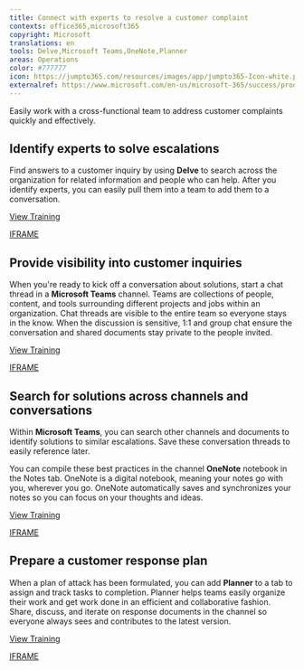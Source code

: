 ```yaml
---
title: Connect with experts to resolve a customer complaint
contexts: office365,microsoft365
copyright: Microsoft
translations: en
tools: Delve,Microsoft Teams,OneNote,Planner
areas: Operations
color: #777777
icon: https://jumpto365.com/resources/images/app/jumpto365-Icon-white.png
externalref: https://www.microsoft.com/en-us/microsoft-365/success/productivitylibrary/connect-with-experts-to-resolve-a-customer-complaint
---
```

Easily work with a cross-functional team to address customer complaints quickly and effectively.&#xA0;


## Identify experts to solve escalations

Find answers to a customer inquiry by using **Delve** to search across the organization for related information and people who can help. After you identify experts, you can easily pull them into a team to add them to a conversation. 

[View Training](https://support.office.com/en-US/article/What-is-Office-Delve-1315665a-c6af-4409-a28d-49f8916878ca)

[IFRAME](https://www.microsoft.com/en-us/videoplayer/embed/RE1UCnc)

## Provide visibility into customer inquiries

When you're ready to kick off a conversation about solutions, start a chat thread in a **Microsoft Teams** channel. Teams are collections of people, content, and tools surrounding different projects and jobs within an organization. Chat threads are visible to the entire team so everyone stays in the know. When the discussion is sensitive, 1:1 and group chat ensure the conversation and shared documents stay private to the people invited. 

[View Training](https://support.office.com/en-US/article/Microsoft-Teams-Quick-Start-422bf3aa-9ae8-46f1-83a2-e65720e1a34d)

[IFRAME](https://www.microsoft.com/en-us/videoplayer/embed/RE1TwTh)

## Search for solutions across channels and conversations

Within **Microsoft Teams**, you can search other channels and documents to identify solutions to similar escalations. Save these conversation threads to easily reference later.

You can compile these best practices in the channel **OneNote** notebook in the Notes tab. OneNote is a digital notebook, meaning your notes go with you, wherever you go. OneNote automatically saves and synchronizes your notes so you can focus on your thoughts and ideas.

[View Training](https://support.office.com/article/OneNote-2016-training-51d1d95b-bdf4-48df-acad-a3331dec8f97)

[IFRAME](https://www.microsoft.com/en-us/videoplayer/embed/RE1UzLj)

## Prepare a customer response plan

When a plan of attack has been formulated, you can add **Planner** to a tab to assign and track tasks to completion. Planner helps teams easily organize their work and get work done in an efficient and collaborative fashion. Share, discuss, and iterate on response documents in the channel so everyone always sees and contributes to the latest version.

[View Training](https://support.office.com/article/Get-started-quickly-with-Microsoft-Planner-4a9a13c6-3adf-4a60-a6fc-15c0b15e16fc)

[IFRAME](https://www.microsoft.com/en-us/videoplayer/embed/RE1US09)


